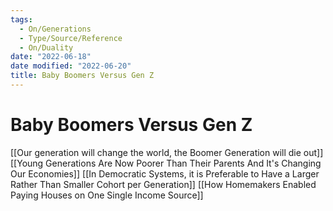 ```yaml
---
tags:
  - On/Generations
  - Type/Source/Reference
  - On/Duality
date: "2022-06-18"
date modified: "2022-06-20"
title: Baby Boomers Versus Gen Z
---
```


# Baby Boomers Versus Gen Z
[[Our generation will change the world, the Boomer Generation will die out]]
[[Young Generations Are Now Poorer Than Their Parents And It's Changing Our Economies]]
[[In Democratic Systems, it is Preferable to Have a Larger Rather Than Smaller Cohort per Generation]]
[[How Homemakers Enabled Paying Houses on One Single Income Source]]
